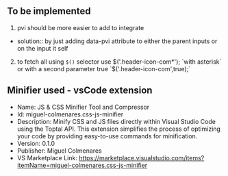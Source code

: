 ## To be implemented
1. pvi should be more easier to add to integrate
- solution:: by just adding data-pvi attribute to either the parent inputs or on the input it self
2.  to fetch all using `$()` selector use $('.header-icon-com*'); `with asterisk` or with a second parameter true `$('.header-icon-com',true);`



## Minifier used -  vsCode extension
-  Name: JS & CSS Minifier Tool and Compressor
-  Id: miguel-colmenares.css-js-minifier
-  Description: Minify CSS and JS files directly within Visual Studio Code using the Toptal API. This extension simplifies the process of optimizing your code by providing easy-to-use commands for minification.
-  Version: 0.1.0
-  Publisher: Miguel Colmenares
-  VS Marketplace Link: https://marketplace.visualstudio.com/items?itemName=miguel-colmenares.css-js-minifier
